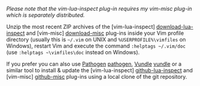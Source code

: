 *Please note that the vim-lua-inspect plug-in requires my vim-misc plug-in which is separately distributed.*

Unzip the most recent ZIP archives of the [vim-lua-inspect] [download-lua-inspect] and [vim-misc] [download-misc] plug-ins inside your Vim profile directory (usually this is `~/.vim` on UNIX and `%USERPROFILE%\vimfiles` on Windows), restart Vim and execute the command `:helptags ~/.vim/doc` (use `:helptags ~\vimfiles\doc` instead on Windows).

If you prefer you can also use [Pathogen] [pathogen], [Vundle] [vundle] or a similar tool to install & update the [vim-lua-inspect] [github-lua-inspect] and [vim-misc] [github-misc] plug-ins using a local clone of the git repository.


[download-lua-inspect]: http://peterodding.com/code/vim/downloads/lua-inspect.zip
[download-misc]: http://peterodding.com/code/vim/downloads/misc.zip
[github-lua-inspect]: http://github.com/xolox/vim-lua-inspect
[github-misc]: http://github.com/xolox/vim-misc
[pathogen]: http://www.vim.org/scripts/script.php?script_id=2332
[vundle]: https://github.com/gmarik/vundle
